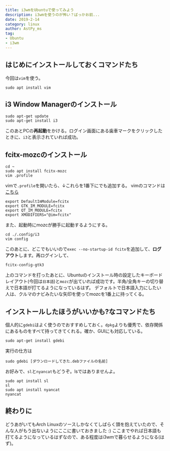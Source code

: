 ```yaml
---
title: i3wmをUbuntuで使ってみよう
description: i3wmを使うのが怖い？ばっかお前...
date: 2019-2-14
category: linux
author: AstPy_ms
tag:
- Ubuntu
- i3wm
---
```


## はじめにインストールしておくコマンドたち

今回は`vim`を使う。

```terminal
sudo apt install vim
```

## i3 Window Managerのインストール

```terminal
sudo apt-get update
sudo apt-get install i3
```

このあとPCの**再起動**をかける。ログイン画面にある歯車マークをクリックしたときに、`i3`と表示されていれば成功。

## fcitx-mozcのインストール

```terminal
cd ~
sudo apt install fcitx-mozc
vim .profile
```

vimで`.profile`を開いたら、↓これらを1番下にでも追加する。
vimのコマンドは[こちら](https://eng-entrance.com/linux-vi-save)

```.config
export DefaultImModule=fcitx
export GTK_IM_MODULE=fcitx
export QT_IM_MODULE=fcitx
export XMODIFIERS="@im=fcitx"
```
また、起動時にmozcが勝手に起動するようにする。  
 
```./.config/i3
cd ./.config/i3
vim config
```
このあとに、どこでもいいので`exec --no-startup-id fcitx`を追加して、**ログアウト**します。再ログインして、

```terminal
fcitx-config-gtk3
```

上のコマンドを打ったあとに、Ubuntuのインストール時の設定したキーボードレイアウト(今回は`日本語`)と`mozc`が出ていれば成功です。半角/全角キーの切り替えで日本語が打てるようになっているはず。
デフォルトで日本語入力にしたい人は、クルマのナビみたいな矢印を使ってmozcを1番上に持ってくる。

## インストールしたほうがいいかも?なコマンドたち

個人的に`gdebi`はよく使うのでおすすめしておく。`dpkg`よりも優秀で、依存関係にあるものをすべて持ってきてくれる。確か、GUIにも対応している。

```ruby:terminal
sudo apt-get install gdebi
```

実行の仕方は

```ruby:terminal
sudo gdebi [ダウンロードしてきた.debファイルの名前]
```

お好みで、`sl`と`nyancat`もどうぞ。lsではありませんよ。

```ruby:terminal
sudo apt install sl
sl
sudo apt install nyancat
nyancat
```

## 終わりに

どうあがいてもArch Linuxのソースしかなくてしばらく頭を抱えていたので、そんな人がもう出ないようにここに書いておきました :)
ここまでやれば日本語も打てるようになっているはずなので、ある程度はi3wmで暮らせるようになる(はず)。
